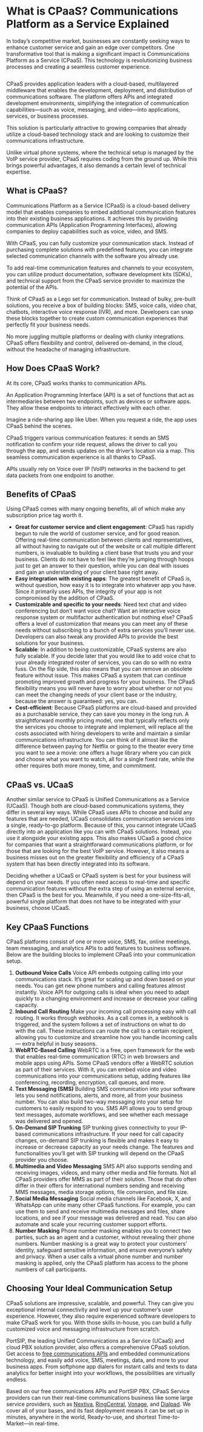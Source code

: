 # What is CPaaS? Communications Platform as a Service Explained

In today’s competitive market, businesses are constantly seeking ways to enhance customer service and gain an edge over competitors. One transformative tool that is making a significant impact is Communications Platform as a Service (CPaaS). This technology is revolutionizing business processes and creating a seamless customer experience.

<figure><img src="../.gitbook/assets/cpaas.webp" alt=""><figcaption></figcaption></figure>

CPaaS provides application leaders with a cloud-based, multilayered middleware that enables the development, deployment, and distribution of communications software. The platform offers APIs and integrated development environments, simplifying the integration of communication capabilities—such as voice, messaging, and video—into applications, services, or business processes.

This solution is particularly attractive to growing companies that already utilize a cloud-based technology stack and are looking to customize their communications infrastructure.

Unlike virtual phone systems, where the technical setup is managed by the VoIP service provider, CPaaS requires coding from the ground up. While this brings powerful advantages, it also demands a certain level of technical expertise.

## What is CPaaS?

Communications Platform as a Service (CPaaS) is a cloud-based delivery model that enables companies to embed additional communication features into their existing business applications. It achieves this by providing communication APIs (Application Programming Interfaces), allowing companies to deploy capabilities such as voice, video, and SMS.

With CPaaS, you can fully customize your communication stack. Instead of purchasing complete solutions with predefined features, you can integrate selected communication channels with the software you already use.

To add real-time communication features and channels to your ecosystem, you can utilize product documentation, software development kits (SDKs), and technical support from the CPaaS service provider to maximize the potential of the APIs.

Think of CPaaS as a Lego set for communication. Instead of bulky, pre-built solutions, you receive a box of building blocks: SMS, voice calls, video chat, chatbots, interactive voice response (IVR), and more. Developers can snap these blocks together to create custom communication experiences that perfectly fit your business needs.

No more juggling multiple platforms or dealing with clunky integrations. CPaaS offers flexibility and control, delivered on-demand, in the cloud, without the headache of managing infrastructure.

## How Does CPaaS Work?

At its core, CPaaS works thanks to communication APIs.

An Application Programming Interface (API) is a set of functions that act as intermediaries between two endpoints, such as devices or software apps. They allow these endpoints to interact effectively with each other.

Imagine a ride-sharing app like Uber. When you request a ride, the app uses CPaaS behind the scenes.

CPaaS triggers various communication features: it sends an SMS notification to confirm your ride request, allows the driver to call you through the app, and sends updates on the driver’s location via a map. This seamless communication experience is all thanks to CPaaS.

APIs usually rely on Voice over IP (VoIP) networks in the backend to get data packets from one endpoint to another.

## Benefits of CPaaS

Using CPaaS comes with many ongoing benefits, all of which make any subscription price tag worth it.

* **Great for customer service and client engagement**: CPaaS has rapidly begun to rule the world of customer service, and for good reason. Offering real-time communication between clients and representatives, all without having to navigate out of the website or call multiple different numbers, is invaluable to building a client base that trusts you and your business. Clients do not have to feel like they’re jumping through hoops just to get an answer to their question, while you can deal with issues and gain an understanding of your client base right away.
* **Easy integration with existing apps**: The greatest benefit of CPaaS is, without question, how easy it is to integrate into whatever app you have. Since it primarily uses APIs, the integrity of your app is not compromised by the addition of CPaaS.
* **Customizable and specific to your needs**: Need text chat and video conferencing but don’t want voice chat? Want an interactive voice response system or multifactor authentication but nothing else? CPaaS offers a level of customization that means you can meet any of these needs without subscribing to a bunch of extra services you’ll never use. Developers can also tweak any provided APIs to provide the best solutions for your business.
* **Scalable**: In addition to being customizable, CPaaS systems are also fully scalable. If you decide later that you would like to add voice chat to your already integrated roster of services, you can do so with no extra fuss. On the flip side, this also means that you can remove an obsolete feature without issue. This makes CPaaS a system that can continue promoting improved growth and progress for your business. The CPaaS flexibility means you will never have to worry about whether or not you can meet the changing needs of your client base or the industry, because the answer is guaranteed: yes, you can.
* **Cost-efficient**: Because CPaaS platforms are cloud-based and provided as a purchasable service, they can save you money in the long run. A straightforward monthly pricing model, one that typically reflects only the services you choose to integrate and implement, will replace all the costs associated with hiring developers to write and maintain a similar communications infrastructure. You can think of it almost like the difference between paying for Netflix or going to the theater every time you want to see a movie: one offers a huge library where you can pick and choose what you want to watch, all for a single fixed rate, while the other requires both more money, time, and commitment.

## CPaaS vs. UCaaS

Another similar service to CPaaS is Unified Communications as a Service (UCaaS). Though both are cloud-based communications systems, they differ in several key ways. While CPaaS uses APIs to choose and build any features that are needed, UCaaS consolidates communication services into a single, ready-to-go platform. Because of this, you cannot integrate UCaaS directly into an application like you can with CPaaS solutions. Instead, you use it alongside your existing apps. This also makes UCaaS a good choice for companies that want a straightforward communications platform, or for those that are looking for the best VoIP service. However, it also means a business misses out on the greater flexibility and efficiency of a CPaaS system that has been directly integrated into its software.

Deciding whether a UCaaS or CPaaS system is best for your business will depend on your needs. If you often need access to real-time and specific communication features without the extra step of using an external service, then CPaaS is the best for you. Meanwhile, if you need a one-size-fits-all, powerful single platform that does not have to be integrated with your business, choose UCaaS.

## Key CPaaS Functions

CPaaS platforms consist of one or more voice, SMS, fax, online meetings, team messaging, and analytics APIs to add features to business software. Below are the building blocks to implement CPaaS into your communication setup.

1. **Outbound Voice Calls** Voice API embeds outgoing calling into your communications stack. It’s great for scaling up and down based on your needs. You can get new phone numbers and calling features almost instantly. Voice API for outgoing calls is ideal when you need to adapt quickly to a changing environment and increase or decrease your calling capacity.
2. **Inbound Call Routing** Make your incoming call processing easy with call routing. It works through webhooks. As a call comes in, a webhook is triggered, and the system follows a set of instructions on what to do with the call. These instructions can route the call to a certain recipient, allowing you to customize and streamline how you handle incoming calls — extra helpful in busy seasons.
3. **WebRTC-Based Calling** WebRTC is a free, open framework for the web that enables real-time communication (RTC) in web browsers and mobile apps using APIs. Some CPaaS vendors offer a WebRTC solution as part of their services. With it, you can embed voice and video communications into your communications setup, adding features like conferencing, recording, encryption, call queues, and more.
4. **Text Messaging (SMS)** Building SMS communication into your software lets you send notifications, alerts, and more, all from your business number. You can also build two-way messaging into your setup for customers to easily respond to you. SMS API allows you to send group text messages, automate workflows, and see whether each message was delivered and opened.
5. **On-Demand SIP Trunking** SIP trunking gives connectivity to your IP-based communications infrastructure. If your need for call capacity changes, on-demand SIP trunking is flexible and makes it easy to increase or decrease capacity as your needs change. The features and functionalities you’ll get with SIP trunking will depend on the CPaaS provider you choose.
6. **Multimedia and Video Messaging** SMS API also supports sending and receiving images, videos, and many other media and file formats. Not all CPaaS providers offer MMS as part of their solution. Those that do often differ in their offers for international numbers sending and receiving MMS messages, media storage options, file conversion, and file size.
7. **Social Media Messaging** Social media channels like Facebook, X, and WhatsApp can unite many other CPaaS functions. For example, you can use them to send and receive multimedia messages and files, share locations, and see if your message was delivered and read. You can also automate and scale your recurring customer support efforts.
8. **Number Masking** Phone number masking enables you to connect two parties, such as an agent and a customer, without revealing their phone numbers. Number masking is a great way to protect your customers’ identity, safeguard sensitive information, and ensure everyone’s safety and privacy. When a user calls a virtual phone number and number masking is applied, only the CPaaS platform has access to the phone numbers of call participants.

## Choosing Your Ideal Communication Setup

CPaaS solutions are impressive, scalable, and powerful. They can give you exceptional internal connectivity and level up your customer’s user experience. However, they also require experienced software developers to make CPaaS work for you. With those skills in-house, you can build a fully customized voice and messaging infrastructure from scratch.

PortSIP, the leading Unified Communications as a Service (UCaaS) and cloud PBX solution provider, also offers a comprehensive CPaaS solution. Get access to [free communications APIs](https://www.portsip.com/portsip-voip-sdk/) and embedded communications technology, and easily add voice, SMS, meetings, data, and more to your business apps. From softphone app dialers for instant calls and texts to data analytics for better insight into your workflows, the possibilities are virtually endless.

Based on our free communications APIs and PortSIP PBX, CPaaS Service providers can run their real-time communications business like some large service providers, such as [Nextiva](https://www.nextiva.com/), [RingCentral](https://www.ringcentral.com/), [Vonage](https://www.vonage.com/), and [Dialpad](https://www.dialpad.com/). We cover all of your bases, and its fast deployment means it can be set up in minutes, anywhere in the world, Ready-to-use, and shortest Time-to-Market—in real-time.
